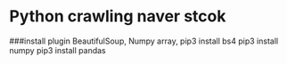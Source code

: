 # Python crawling naver stcok 

###install plugin BeautifulSoup, Numpy array, 
pip3 install bs4 
pip3 install numpy
pip3 install pandas



